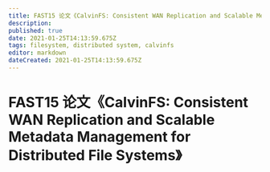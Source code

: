 ```yaml
---
title: FAST15 论文《CalvinFS: Consistent WAN Replication and Scalable Metadata Management for Distributed File Systems》
description: 
published: true
date: 2021-01-25T14:13:59.675Z
tags: filesystem, distributed system, calvinfs
editor: markdown
dateCreated: 2021-01-25T14:13:59.675Z
---
```


# FAST15 论文《CalvinFS: Consistent WAN Replication and Scalable Metadata Management for Distributed File Systems》
> 